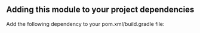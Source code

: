 ## Adding this module to your project dependencies
   
Add the following dependency to your pom.xml/build.gradle file:
